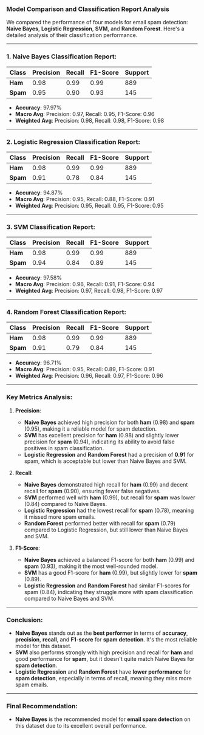 ### Model Comparison and Classification Report Analysis

We compared the performance of four models for email spam detection: **Naive Bayes**, **Logistic Regression**, **SVM**, and **Random Forest**. Here's a detailed analysis of their classification performance.

---

### 1. **Naive Bayes Classification Report:**

| Class   | Precision | Recall | F1-Score | Support |
|---------|-----------|--------|----------|---------|
| **Ham** | 0.98      | 0.99   | 0.99     | 889     |
| **Spam**| 0.95      | 0.90   | 0.93     | 145     |

- **Accuracy**: 97.97%
- **Macro Avg**: Precision: 0.97, Recall: 0.95, F1-Score: 0.96
- **Weighted Avg**: Precision: 0.98, Recall: 0.98, F1-Score: 0.98

---

### 2. **Logistic Regression Classification Report:**

| Class   | Precision | Recall | F1-Score | Support |
|---------|-----------|--------|----------|---------|
| **Ham** | 0.98      | 0.99   | 0.99     | 889     |
| **Spam**| 0.91      | 0.78   | 0.84     | 145     |

- **Accuracy**: 94.87%
- **Macro Avg**: Precision: 0.95, Recall: 0.88, F1-Score: 0.91
- **Weighted Avg**: Precision: 0.95, Recall: 0.95, F1-Score: 0.95

---

### 3. **SVM Classification Report:**

| Class   | Precision | Recall | F1-Score | Support |
|---------|-----------|--------|----------|---------|
| **Ham** | 0.98      | 0.99   | 0.99     | 889     |
| **Spam**| 0.94      | 0.84   | 0.89     | 145     |

- **Accuracy**: 97.58%
- **Macro Avg**: Precision: 0.96, Recall: 0.91, F1-Score: 0.94
- **Weighted Avg**: Precision: 0.97, Recall: 0.98, F1-Score: 0.97

---

### 4. **Random Forest Classification Report:**

| Class   | Precision | Recall | F1-Score | Support |
|---------|-----------|--------|----------|---------|
| **Ham** | 0.98      | 0.99   | 0.99     | 889     |
| **Spam**| 0.91      | 0.79   | 0.84     | 145     |

- **Accuracy**: 96.71%
- **Macro Avg**: Precision: 0.95, Recall: 0.89, F1-Score: 0.91
- **Weighted Avg**: Precision: 0.96, Recall: 0.97, F1-Score: 0.96

---

### Key Metrics Analysis:

1. **Precision**:
   - **Naive Bayes** achieved high precision for both **ham** (0.98) and **spam** (0.95), making it a reliable model for spam detection.
   - **SVM** has excellent precision for **ham** (0.98) and slightly lower precision for **spam** (0.94), indicating its ability to avoid false positives in spam classification.
   - **Logistic Regression** and **Random Forest** had a precision of **0.91** for spam, which is acceptable but lower than Naive Bayes and SVM.

2. **Recall**:
   - **Naive Bayes** demonstrated high recall for **ham** (0.99) and decent recall for **spam** (0.90), ensuring fewer false negatives.
   - **SVM** performed well with **ham** (0.99), but recall for **spam** was lower (0.84) compared to Naive Bayes.
   - **Logistic Regression** had the lowest recall for **spam** (0.78), meaning it missed more spam emails.
   - **Random Forest** performed better with recall for **spam** (0.79) compared to Logistic Regression, but still lower than Naive Bayes and SVM.

3. **F1-Score**:
   - **Naive Bayes** achieved a balanced F1-score for both **ham** (0.99) and **spam** (0.93), making it the most well-rounded model.
   - **SVM** has a good F1-score for **ham** (0.99), but slightly lower for **spam** (0.89).
   - **Logistic Regression** and **Random Forest** had similar F1-scores for spam (0.84), indicating they struggle more with spam classification compared to Naive Bayes and SVM.

---

### Conclusion:

- **Naive Bayes** stands out as the **best performer** in terms of **accuracy**, **precision**, **recall**, and **F1-score** for **spam detection**. It's the most reliable model for this dataset.
- **SVM** also performs strongly with high precision and recall for **ham** and good performance for **spam**, but it doesn't quite match Naive Bayes for **spam detection**.
- **Logistic Regression** and **Random Forest** have **lower performance** for **spam detection**, especially in terms of recall, meaning they miss more spam emails.

---

### Final Recommendation:
- **Naive Bayes** is the recommended model for **email spam detection** on this dataset due to its excellent overall performance.
